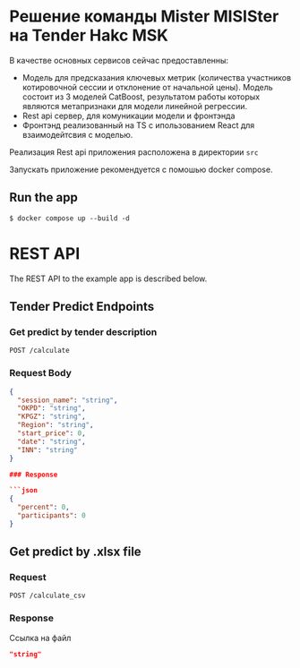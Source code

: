 # Решение команды Mister MISISter на Tender Hakc MSK

В качестве основных сервисов сейчас предоставленны:

- Модель для предсказания ключевых метрик (количества участников котировочной сессии и отклонение от начальной цены). Модель состоит из 3 моделей CatBoost, результатом работы которых являются метапризнаки для модели линейной регрессии.
- Rest api сервер, для комуникации модели и фронтэнда
- Фронтэнд реализованный на TS с ипользованием React для взаимодейтсвия с 
моделью.

Реализация Rest api приложения расположена в директории `src`

Запускать приложение рекомендуется с помошью docker compose.

## Run the app

    $ docker compose up --build -d

# REST API

The REST API to the example app is described below.

## Tender Predict Endpoints

### Get predict by tender description

`POST /calculate`

### Request Body
```json
{
  "session_name": "string",
  "OKPD": "string",
  "KPGZ": "string",
  "Region": "string",
  "start_price": 0,
  "date": "string",
  "INN": "string"
}

### Response

```json
{
  "percent": 0,
  "participants": 0
}
```

## Get predict by .xlsx file

### Request

`POST /calculate_csv`

### Response
Ссылка на файл
```json
"string"
```
